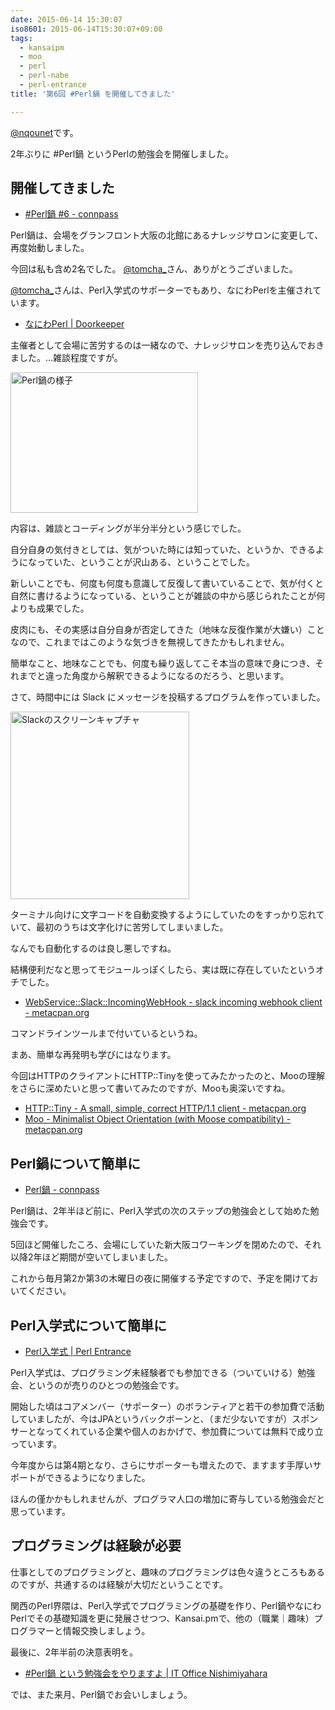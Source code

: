```yaml
---
date: 2015-06-14 15:30:07
iso8601: 2015-06-14T15:30:07+09:00
tags:
  - kansaipm
  - moo
  - perl
  - perl-nabe
  - perl-entrance
title: '第6回 #Perl鍋 を開催してきました'

---
```


<a href="https://twitter.com/nqounet">@nqounet</a>です。

2年ぶりに #Perl鍋 というPerlの勉強会を開催しました。



<h2>開催してきました</h2>

<ul>
<li><a href="https://perlnabe.connpass.com/event/15222/">#Perl鍋 #6 - connpass</a></li>
</ul>

Perl鍋は、会場をグランフロント大阪の北館にあるナレッジサロンに変更して、再度始動しました。

今回は私も含め2名でした。 <a href="https://twitter.com/tomcha_">@tomcha_</a>さん、ありがとうございました。

<a href="https://twitter.com/tomcha_">@tomcha_</a>さんは、Perl入学式のサポーターでもあり、なにわPerlを主催されています。

<ul>
<li><a href="https://naniwaperl.doorkeeper.jp/">なにわPerl | Doorkeeper</a></li>
</ul>

主催者として会場に苦労するのは一緒なので、ナレッジサロンを売り込んでおきました。…雑談程度ですが。

<a href="https://www.nqou.net/wp-content/uploads/2015/06/IMG_2121.jpg"><img src="https://www.nqou.net/wp-content/uploads/2015/06/IMG_2121-300x225.jpg" alt="Perl鍋の様子" width="300" height="225" class="size-medium wp-image-3193" /></a>

内容は、雑談とコーディングが半分半分という感じでした。

自分自身の気付きとしては、気がついた時には知っていた、というか、できるようになっていた、ということが沢山ある、ということでした。

新しいことでも、何度も何度も意識して反復して書いていることで、気が付くと自然に書けるようになっている、ということが雑談の中から感じられたことが何よりも成果でした。

皮肉にも、その実感は自分自身が否定してきた（地味な反復作業が大嫌い）ことなので、これまではこのような気づきを無視してきたかもしれません。

簡単なこと、地味なことでも、何度も繰り返してこそ本当の意味で身につき、それまでと違った角度から解釈できるようになるのだろう、と思います。

さて、時間中には Slack にメッセージを投稿するプログラムを作っていました。

<a href="https://www.nqou.net/wp-content/uploads/2015/06/b7d09cef4b15323418b9c3ee2f536174.png"><img src="https://www.nqou.net/wp-content/uploads/2015/06/b7d09cef4b15323418b9c3ee2f536174-286x300.png" alt="Slackのスクリーンキャプチャ" width="286" height="300" class="size-medium wp-image-3194" /></a>

ターミナル向けに文字コードを自動変換するようにしていたのをすっかり忘れていて、最初のうちは文字化けに苦労してしまいました。

なんでも自動化するのは良し悪しですね。

結構便利だなと思ってモジュールっぽくしたら、実は既に存在していたというオチでした。

<ul>
<li><a href="https://metacpan.org/pod/WebService::Slack::IncomingWebHook">WebService::Slack::IncomingWebHook - slack incoming webhook client - metacpan.org</a></li>
</ul>

コマンドラインツールまで付いているというね。

まあ、簡単な再発明も学びにはなります。

今回はHTTPのクライアントにHTTP::Tinyを使ってみたかったのと、Mooの理解をさらに深めたいと思って書いてみたのですが、Mooも奥深いですね。

<ul>
<li><a href="https://metacpan.org/pod/HTTP::Tiny">HTTP::Tiny - A small, simple, correct HTTP/1.1 client - metacpan.org</a></li>
<li><a href="https://metacpan.org/pod/Moo">Moo - Minimalist Object Orientation (with Moose compatibility) - metacpan.org</a></li>
</ul>

<h2>Perl鍋について簡単に</h2>

<ul>
<li><a href="https://perlnabe.connpass.com/">Perl鍋 - connpass</a></li>
</ul>

Perl鍋は、2年半ほど前に、Perl入学式の次のステップの勉強会として始めた勉強会です。

5回ほど開催したころ、会場にしていた新大阪コワーキングを閉めたので、それ以降2年ほど期間が空いてしまいました。

これから毎月第2か第3の木曜日の夜に開催する予定ですので、予定を開けておいてください。

<h2>Perl入学式について簡単に</h2>

<ul>
<li><a href="http://www.perl-entrance.org/">Perl入学式 | Perl Entrance</a></li>
</ul>

Perl入学式は、プログラミング未経験者でも参加できる（ついていける）勉強会、というのが売りのひとつの勉強会です。

開始した頃はコアメンバー（サポーター）のボランティアと若干の参加費で活動していましたが、今はJPAというバックボーンと、（まだ少ないですが）スポンサーとなってくれている企業や個人のおかげで、参加費については無料で成り立っています。

今年度からは第4期となり、さらにサポーターも増えたので、ますます手厚いサポートができるようになりました。

ほんの僅かかもしれませんが、プログラマ人口の増加に寄与している勉強会だと思っています。

<h2>プログラミングは経験が必要</h2>

仕事としてのプログラミングと、趣味のプログラミングは色々違うところもあるのですが、共通するのは経験が大切だということです。

関西のPerl界隈は、Perl入学式でプログラミングの基礎を作り、Perl鍋やなにわPerlでその基礎知識を更に発展させつつ、Kansai.pmで、他の（職業｜趣味）プログラマーと情報交換しましょう。

最後に、2年半前の決意表明を。

<ul>
<li><a href="https://www.nqou.net/2012/12/25/115900">#Perl鍋 という勉強会をやりますよ | IT Office Nishimiyahara</a></li>
</ul>

では、また来月、Perl鍋でお会いしましょう。
